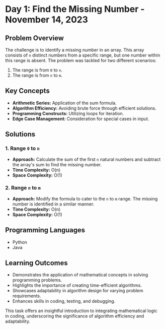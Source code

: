 # Day 1: Find the Missing Number - November 14, 2023

## Problem Overview
The challenge is to identify a missing number in an array. This array consists of `n` distinct numbers from a specific range, but one number within this range is absent. The problem was tackled for two different scenarios:
1. The range is from `0` to `n`.
2. The range is from `n` to `m`.

## Key Concepts
- **Arithmetic Series:** Application of the sum formula.
- **Algorithm Efficiency:** Avoiding brute force through efficient solutions.
- **Programming Constructs:** Utilizing loops for iteration.
- **Edge Case Management:** Consideration for special cases in input.

## Solutions
### 1. Range `0` to `n`
   - **Approach:** Calculate the sum of the first `n` natural numbers and subtract the array's sum to find the missing number.
   - **Time Complexity:** O(n)
   - **Space Complexity:** O(1)

### 2. Range `n` to `m`
   - **Approach:** Modify the formula to cater to the `n` to `m` range. The missing number is identified in a similar manner.
   - **Time Complexity:** O(n)
   - **Space Complexity:** O(1)

## Programming Languages
- Python
- Java

## Learning Outcomes
- Demonstrates the application of mathematical concepts in solving programming problems.
- Highlights the importance of creating time-efficient algorithms.
- Showcases adaptability in algorithm design for varying problem requirements.
- Enhances skills in coding, testing, and debugging.

This task offers an insightful introduction to integrating mathematical logic in coding, underscoring the significance of algorithm efficiency and adaptability.
